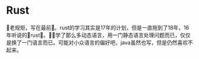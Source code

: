 # Rust
老规矩，写在最前。rust的学习其实是17年的计划，但是一直拖到了18年，16年听说的rust。学了那么多动态语言，用一门静态语言处理问题而已，仅仅是换了一门语言而已。可能对小众语言的偏好吧，java虽然也写，但是仍然喜欢不起来。